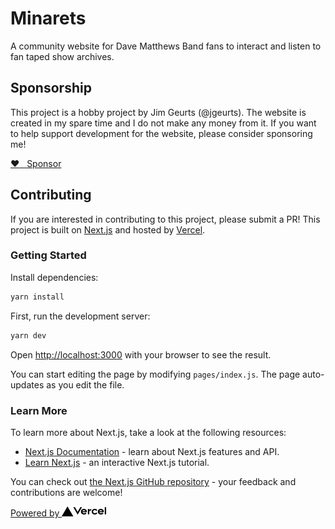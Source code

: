 # Minarets
A community website for Dave Matthews Band fans to interact and listen to fan taped show archives.

## Sponsorship
This project is a hobby project by Jim Geurts (@jgeurts). The website is created in my spare
time and I do not make any money from it. If you want to help support development for the website,
please consider sponsoring me!

<a href="https://github.com/sponsors/jgeurts" class="btn btn-block" role="button">:heart: &nbsp; Sponsor</a>

## Contributing
If you are interested in contributing to this project, please submit a PR! This project is built
on [Next.js](https://nextjs.org) and hosted by [Vercel](https://vercel.com).


### Getting Started

Install dependencies:
```bash
yarn install
```

First, run the development server:

```bash
yarn dev
```

Open [http://localhost:3000](http://localhost:3000) with your browser to see the result.

You can start editing the page by modifying `pages/index.js`. The page auto-updates as you edit the file.

### Learn More

To learn more about Next.js, take a look at the following resources:

- [Next.js Documentation](https://nextjs.org/docs) - learn about Next.js features and API.
- [Learn Next.js](https://nextjs.org/learn) - an interactive Next.js tutorial.

You can check out [the Next.js GitHub repository](https://github.com/vercel/next.js/) - your feedback and contributions are welcome!

<a href="https://vercel.com?utm_source=minarets&utm_campaign=oss">Powered by <img src="public/vercel_dark_logotype.svg" height="16"></a>

